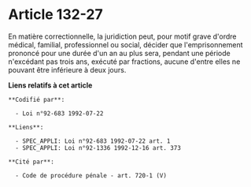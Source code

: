 # Article 132-27

En matière correctionnelle, la juridiction peut, pour motif grave d'ordre médical, familial, professionnel ou social, décider
que l'emprisonnement prononcé pour une durée d'un an au plus sera, pendant une période n'excédant pas trois ans, exécuté par
fractions, aucune d'entre elles ne pouvant être inférieure à deux jours.

**Liens relatifs à cet article**

	**Codifié par**:

	  - Loi n°92-683 1992-07-22

	**Liens**:

	  - SPEC_APPLI: Loi n°92-683 1992-07-22 art. 1
	  - SPEC_APPLI: Loi n°92-1336 1992-12-16 art. 373

	**Cité par**:

	  - Code de procédure pénale - art. 720-1 (V)
